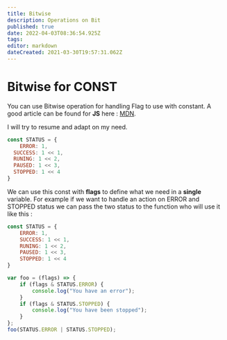 ```yaml
---
title: Bitwise
description: Operations on Bit
published: true
date: 2022-04-03T08:36:54.925Z
tags: 
editor: markdown
dateCreated: 2021-03-30T19:57:31.062Z
---
```


# Bitwise for CONST

You can use Bitwise operation for handling Flag to use with constant. A good article can be found for **JS** here : [MDN](https://developer.mozilla.org/en-US/docs/Web/JavaScript/Reference/Operators/Bitwise_Operators#Flags_and_bitmasks).

I will try to resume and adapt on my need.

```js
const STATUS = {
	ERROR: 1,
  SUCCESS: 1 << 1,
  RUNING: 1 << 2,
  PAUSED: 1 << 3,
  STOPPED: 1 << 4
}
```

We can use this const with **flags** to define what we need in a **single** variable. For example if we want to handle an action on ERROR and STOPPED status we can pass the two status to the function who will use it like this :

```js
const STATUS = {
    ERROR: 1,
    SUCCESS: 1 << 1,
    RUNING: 1 << 2,
    PAUSED: 1 << 3,
    STOPPED: 1 << 4
}

var foo = (flags) => {
    if (flags & STATUS.ERROR) {
        console.log("You have an error");
    }
    if (flags & STATUS.STOPPED) {
        console.log("You have been stopped");
    }
};
foo(STATUS.ERROR | STATUS.STOPPED);
```